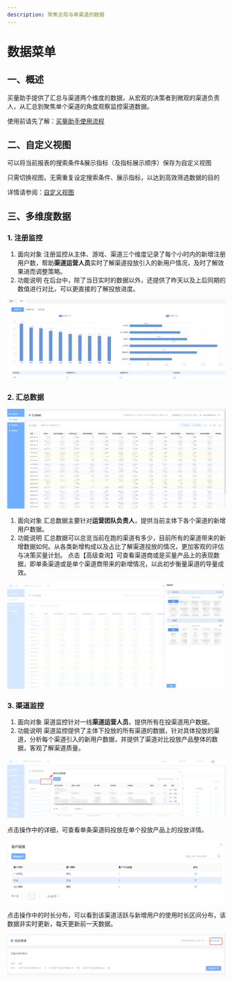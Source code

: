 ```yaml
---
description: 聚焦全局与单渠道的数据
---
```


# 数据菜单

## 一、概述

买量助手提供了汇总与渠道两个维度的数据，从宏观的决策者到微观的渠道负责人，从汇总到聚焦单个渠道的角度观察监控渠道数据。

使用前请先了解：[买量助手使用流程](./#yi-shi-yong-liu-cheng)

## 二、自定义视图

可以将当前报表的搜索条件&展示指标（及指标展示顺序）保存为自定义视图

只需切换视图，无需重复设定搜索条件、展示指标，以达到高效筛选数据的目的

详情请参阅：[自定义视图](../../general-function/customized-view.md)

## 三、多维度数据

### 1. 注册监控

1. 面向对象 注册监控从主体、游戏、渠道三个维度记录了每个小时内的新增注册用户数，帮助**渠道运营人员**实时了解渠道投放引入的新用户情况，及时了解效果进而调整策略。
2. 功能说明 在后台中，除了当日实时的数据以外，还提供了昨天以及上后同期的数值进行对比，可以更直接的了解投放进度。

![](../../.gitbook/assets/image%20%28160%29.png)

### 2. 汇总数据

![](../../.gitbook/assets/image%20%2864%29.png)

1. 面向对象 汇总数据主要针对**运营团队负责人**，提供当前主体下各个渠道的新增用户数据。
2. 功能说明 汇总数据可以总览当前在跑的渠道有多少，目前所有的渠道带来的新增数据如何。从各类新增构成以及占比了解渠道投放的情况，更加客观的评估与决策买量计划。 点击【高级查询】可查看渠道商或是买量产品上的表现数据，即单条渠道或是单个渠道商带来的新增情况，以此初步衡量渠道的导量成效。

![](../../.gitbook/assets/image%20%2851%29.png)

### 3. 渠道监控

1. 面向对象 渠道监控针对一线**渠道运营人员**，提供所有在投渠道用户数据。
2. 功能说明 渠道监控提供了主体下投放的所有渠道的数据，针对具体投放的渠道，分析每个渠道引入的新用户数据，并提供了渠道对比投放产品整体的数据，客观了解渠道质量。

![](../../.gitbook/assets/image%20%28145%29.png)

点击操作中的详细，可查看单条渠道码投放在单个投放产品上的投放详情。

![](../../.gitbook/assets/image%20%28109%29.png)

点击操作中的时长分布，可以看到该渠道活跃与新增用户的使用时长区间分布，该数据非实时更新，每天更新前一天数据。

![](../../.gitbook/assets/image%20%28134%29.png)

## 

